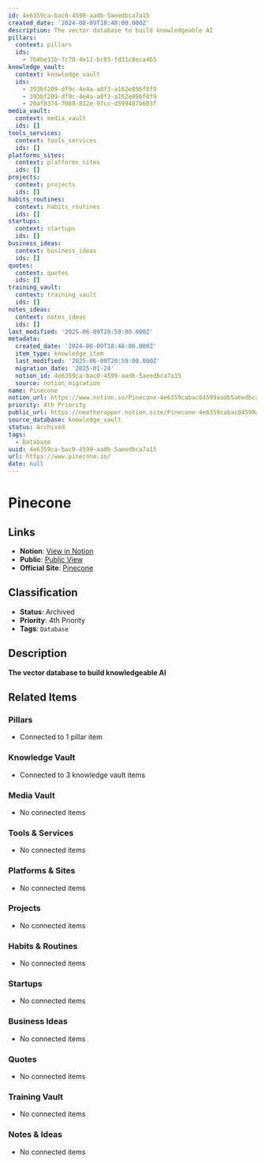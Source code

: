 ```yaml
---
id: 4e6359ca-bac0-4599-aadb-5aeedbca7a15
created_date: '2024-08-09T18:48:00.000Z'
description: The vector database to build knowledgeable AI
pillars:
  context: pillars
  ids: 
    - 764be31b-7c78-4e11-bc03-fd31c8eca465
knowledge_vault:
  context: knowledge_vault
  ids:
    - 393bf209-df9c-4e4a-a8f3-a162e896f8f9
    - 393bf209-df9c-4e4a-a8f3-a162e896f8f9
    - 20af8374-7088-812e-97cc-d599487b603f
media_vault:
  context: media_vault
  ids: []
tools_services:
  context: tools_services
  ids: []
platforms_sites:
  context: platforms_sites
  ids: []
projects:
  context: projects
  ids: []
habits_routines:
  context: habits_routines
  ids: []
startups:
  context: startups
  ids: []
business_ideas:
  context: business_ideas
  ids: []
quotes:
  context: quotes
  ids: []
training_vault:
  context: training_vault
  ids: []
notes_ideas:
  context: notes_ideas
  ids: []
last_modified: '2025-06-09T20:59:00.000Z'
metadata:
  created_date: '2024-08-09T18:48:00.000Z'
  item_type: knowledge_item
  last_modified: '2025-06-09T20:59:00.000Z'
  migration_date: '2025-01-24'
  notion_id: 4e6359ca-bac0-4599-aadb-5aeedbca7a15
  source: notion_migration
name: Pinecone
notion_url: https://www.notion.so/Pinecone-4e6359cabac04599aadb5aeedbca7a15
priority: 4th Priority
public_url: https://neotherapper.notion.site/Pinecone-4e6359cabac04599aadb5aeedbca7a15
source_database: knowledge_vault
status: Archived
tags: 
  - Database
uuid: 4e6359ca-bac0-4599-aadb-5aeedbca7a15
url: https://www.pinecone.io/
date: null
---
```


# Pinecone

## Links
- **Notion**: [View in Notion](https://www.notion.so/Pinecone-4e6359cabac04599aadb5aeedbca7a15)
- **Public**: [Public View](https://neotherapper.notion.site/Pinecone-4e6359cabac04599aadb5aeedbca7a15)
- **Official Site**: [Pinecone](https://www.pinecone.io/)

## Classification
- **Status**: Archived
- **Priority**: 4th Priority
- **Tags**: `Database`

## Description
**The vector database to build knowledgeable AI**

## Related Items

### Pillars
- Connected to 1 pillar item

### Knowledge Vault
- Connected to 3 knowledge vault items

### Media Vault
- No connected items

### Tools & Services
- No connected items

### Platforms & Sites
- No connected items

### Projects
- No connected items

### Habits & Routines
- No connected items

### Startups
- No connected items

### Business Ideas
- No connected items

### Quotes
- No connected items

### Training Vault
- No connected items

### Notes & Ideas
- No connected items